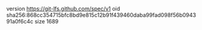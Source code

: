 version https://git-lfs.github.com/spec/v1
oid sha256:868cc354715bfc8bd9e815c12b91f439460daba99fad098f56b094391a0f6c4c
size 1689
